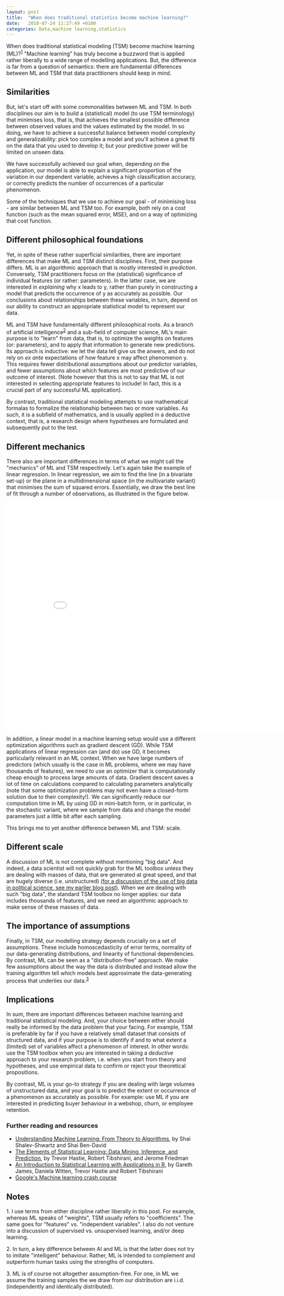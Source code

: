 ```yaml
---
layout: post
title:  "When does traditional statistics become machine learning?"
date:   2018-07-24 11:27:49 +0100
categories: Data,machine learning,statistics
---
```


When does traditional statistical modeling (TSM) become machine learning (ML)?<sup>[1](#myfootnote1)</sup> "Machine learning" has truly become a buzzword that is applied rather liberally to a wide range of modelling applications. But, the difference is far from a question of semantics: there are fundamental differences between ML and TSM that data practitioners should keep in mind. 

## Similarities
But, let's start off with some commonalities between ML and TSM. In both disciplines our aim is to build a (statistical) model (to use TSM terminology) that minimises loss, that is, that achieves the smallest possible difference between observed values and the values estimated by the model. In so doing, we have to achieve a successful balance between model complexity and generalizability: pick too complex a model and you'll achieve a great fit on the data that you used to develop it; but your predictive power will be limited on unseen data. 

We have successfully achieved our goal when, depending on the application, our model is able to explain a significant proportion of the variation in our dependent variable, achieves a high classification accuracy, or correctly predicts the number of occurrences of a particular phenomenon.  

Some of the techniques that we use to achieve our goal - of minimising loss - are similar between ML and TSM too. For example, both rely on a cost function (such as the mean squared error, MSE), and on a way of optimizing that cost function. 

## Different philosophical foundations
Yet, in spite of these rather superficial similarities, there are important differences that make ML and TSM distinct disciplines. First, their purpose differs. ML is an algorithmic approach that is mostly interested in *prediction*. Conversely, TSM practitioners focus on the (statistical) significance of individual features (or rather: parameters). In the latter case, we are interested in *explaining* why x leads to y, rather than purely in constructing a model that predicts the occurrence of y as accurately as possible. Our conclusions about relationships between these variables, in turn, depend on our ability to construct an appropriate statistical model to represent our data.

ML and TSM have fundamentally different philosophical roots. As a branch of artificial intelligence<sup>[2](#myfootnote2)</sup> and a sub-field of computer science, ML's main purpose is to "learn" from data, that is, to optimize the weights on features (or: parameters), and to apply that information to generate new predictions. Its approach is inductive: we let the data tell give us the anwers, and do not rely on *ex ante* expectations of how feature x may affect phenomenon y. This requires fewer distributional assumptions about our predictor variables, and fewer assumptions about which features are most predictive of our outcome of interest. (Note however that this is not to say that ML is not interested in selecting appropriate features to include! In fact, this is a crucial part of any successful ML application). 

By contrast, traditional statistical modeling attempts to use mathematical formalas to formalize the relationship between two or more variables. As such, it is a subfield of mathematics, and is usually applied in a deductive context, that is, a research design where hypotheses are formulated and subsequently put to the test.  

## Different mechanics
There also are important differences in terms of what we might call the "mechanics" of ML and TSM respectively. Let's again take the example of linear regression. In linear regression, we aim to find the line (in a bivariate set-up) or the plane in a multidimensional space (in the multivariate variant) that minimises the sum of squared errors. Essentially, we draw the best line of fit through a number of observations, as illustrated in the figure below.  


<iframe src="/graphs/OLSexample.html" width="850" height="600" scrolling="no" frameBorder="0">
</iframe>

In addition, a linear model in a machine learning setup would use a different optimization algorithms such as gradient descent (GD). While TSM applications of linear regression can (and do) use GD, it becomes particularly relevant in an ML context. When we have large numbers of predictors (which usually is the case in ML problems, where we may have thousands of features), we need to use an optimizer that is computationally cheap enough to process large amounts of data. Gradient descent saves a lot of time on calculations compared to calculating parameters analytically (note that some optimization problems may not even have a closed-form solution due to their complexity!). We can significantly reduce our computation time in ML by using GD in mini-batch form, or in particular, in the stochastic variant, where we sample from data and change the model parameters just a little bit after each sampling.

This brings me to yet another difference between ML and TSM: scale. 

## Different scale
A discussion of ML is not complete without mentioning "big data". And indeed, a data scientist will not quickly grab for the ML toolbox unless they are dealing with masses of data, that are generated at great speed, and that are hugely diverse (i.e. unstructured) [(for a discussion of the use of big data in political science, see my earlier blog post)](https://ngoet.com/data/2018/02/06/big-data.html). When we are dealing with such "big data", the standard TSM toolbox no longer applies: our data includes thousands of features, and we need an algorithmic approach to make sense of these masses of data. 


## The importance of assumptions
Finally, in TSM, our modelling strategy depends crucially on a set of assumptions. These include homoscedasticity of error terms, normality of our data-generating distributions, and linearity of functional dependencies. By contrast, ML can be seen as a "distribution-free" approach. We make few assumptions about the way the data is distributed and instead allow the training algorithm tell which models best approximate the data-generating process that underlies our data.<sup>[3](#myfootnote3)</sup> 

## Implications
In sum, there are important differences between machine learning and traditional statistical modeling. And, your choice between either should really be informed by the data problem that your facing. For example, TSM is preferable by far if you have a relatively small dataset that consists of structured data, and if your purpose is to identify if and to what extent a (limited) set of variables affect a phenomenon of interest. In other words: use the TSM toolbox when you are interested in taking a *deductive* approach to your research problem, i.e. when you start from theory and hypotheses, and use empirical data to confirm or reject your theoretical propositions.  

By contrast, ML is your go-to strategy if you are dealing with large volumes of unstructured data, and your goal is to predict the extent or occurrence of a phenomenon as accurately as possible. For example: use ML if you are interested in predicting buyer behaviour in a webshop, churn, or employee retention. 


### Further reading and resources
* [Understanding Machine Learning: From Theory to Algorithms](http://www.cs.huji.ac.il/~shais/UnderstandingMachineLearning/index.html), by Shai Shalev-Shwartz and Shai Ben-David
* [The Elements of Statistical Learning: Data Mining, Inference, and Prediction](https://web.stanford.edu/~hastie/ElemStatLearn//), by Trevor Hastie, Robert Tibshirani, and Jerome Friedman
* [An Introduction to Statistical Learning with Applications in R](http://www-bcf.usc.edu/~gareth/ISL/), by Gareth James, Daniela Witten, Trevor Hastie and Robert Tibshirani
* [Google's Machine learning crash course](https://developers.google.com/machine-learning/crash-course/ml-intro)


## Notes
<a name="myfootnote1">1</a>. I use terms from either discipline rather liberally in this post. For example, whereas ML speaks of "weights", TSM usually refers to "coefficients". The same goes for "features" vs. "independent variables". I also do not venture into a discussion of supervised vs. unsupervised learning, and/or deep learning. 

<a name="myfootnote2">2</a>. In turn, a key difference between AI and ML is that the latter does not try to imitate "intelligent" behaviour. Rather, ML is intended to complement and outperform human tasks using the strengths of computers. 

<a name="myfootnote3">3</a>. ML is of course not altogether assumption-free. For one, in ML we assume the training samples the we draw from our distribution are i.i.d. (independently and identically distributed). 

